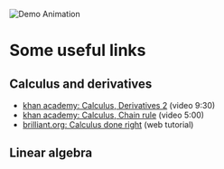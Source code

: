 ![Demo Animation](../assets/42-maths.png) 

# Some useful links
## Calculus and derivatives
- [khan academy: Calculus, Derivatives 2](https://www.khanacademy.org/test-prep/fr-twelveth-grade-math/les-derivees/introduction-aux-derivees/v/calculus-derivatives-2?utm_campaign=DifferentialCalculus&utm_medium) (video 9:30)
- [khan academy: Calculus, Chain rule](https://www.khanacademy.org/test-prep/fr-twelveth-grade-math/les-derivees/theoreme-de-a-derivee-des-fonctions-composees/v/chain-rule-introduction) (video 5:00)
- [brilliant.org: Calculus done right](https://brilliant.org/courses/calculus-done-right/) (web tutorial)
## Linear algebra
